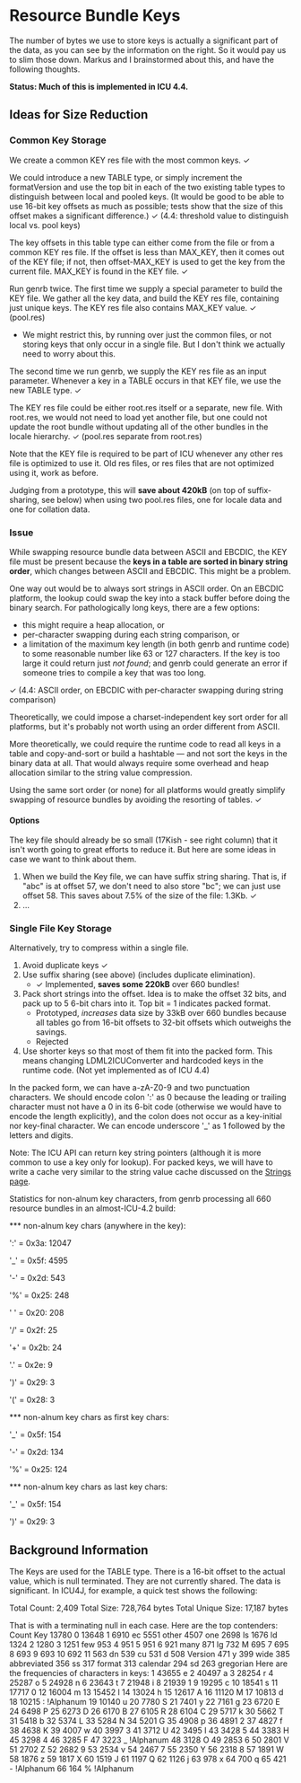 # Resource Bundle Keys

The number of bytes we use to store keys is actually a significant part of the
data, as you can see by the information on the right. So it would pay us to slim
those down. Markus and I brainstormed about this, and have the following
thoughts.

**Status: Much of this is implemented in ICU 4.4.**

## Ideas for Size Reduction

### Common Key Storage

We create a common KEY res file with the most common keys. ✓

We could introduce a new TABLE type, or simply increment the formatVersion and
use the top bit in each of the two existing table types to distinguish between
local and pooled keys. (It would be good to be able to use 16-bit key offsets as
much as possible; tests show that the size of this offset makes a significant
difference.) ✓ (4.4: threshold value to distinguish local vs. pool keys)

The key offsets in this table type can either come from the file or from a
common KEY res file. If the offset is less than MAX_KEY, then it comes out of
the KEY file; if not, then offset-MAX_KEY is used to get the key from the
current file. MAX_KEY is found in the KEY file. ✓

Run genrb twice. The first time we supply a special parameter to build the KEY
file. We gather all the key data, and build the KEY res file, containing just
unique keys. The KEY res file also contains MAX_KEY value. ✓ (pool.res)

*   We might restrict this, by running over just the common files, or not
    storing keys that only occur in a single file. But I don't think we actually
    need to worry about this.

The second time we run genrb, we supply the KEY res file as an input parameter.
Whenever a key in a TABLE occurs in that KEY file, we use the new TABLE type. ✓

The KEY res file could be either root.res itself or a separate, new file. With
root.res, we would not need to load yet another file, but one could not update
the root bundle without updating all of the other bundles in the locale
hierarchy. ✓ (pool.res separate from root.res)

Note that the KEY file is required to be part of ICU whenever any other res file
is optimized to use it. Old res files, or res files that are not optimized using
it, work as before.

Judging from a prototype, this will **save about 420kB** (on top of
suffix-sharing, see below) when using two pool.res files, one for locale data
and one for collation data.

### Issue

While swapping resource bundle data between ASCII and EBCDIC, the KEY file must
be present because the **keys in a table are sorted in binary string order**,
which changes between ASCII and EBCDIC. This might be a problem.

One way out would be to always sort strings in ASCII order. On an EBCDIC
platform, the lookup could swap the key into a stack buffer before doing the
binary search. For pathologically long keys, there are a few options:

*   this might require a heap allocation, or
*   per-character swapping during each string comparison, or
*   a limitation of the maximum key length (in both genrb and runtime code) to
    some reasonable number like 63 or 127 characters. If the key is too large it
    could return just *not found*; and genrb could generate an error if someone
    tries to compile a key that was too long.

✓ (4.4: ASCII order, on EBCDIC with per-character swapping during string
comparison)

Theoretically, we could impose a charset-independent key sort order for all
platforms, but it's probably not worth using an order different from ASCII.

More theoretically, we could require the runtime code to read all keys in a
table and copy-and-sort or build a hashtable — and not sort the keys in the
binary data at all. That would always require some overhead and heap allocation
similar to the string value compression.

Using the same sort order (or none) for all platforms would greatly simplify
swapping of resource bundles by avoiding the resorting of tables. ✓

#### Options

The key file should already be so small (17Kish - see right column) that it
isn't worth going to great efforts to reduce it. But here are some ideas in case
we want to think about them.

1.  When we build the Key file, we can have suffix string sharing. That is, if
    "abc<null>" is at offset 57, we don't need to also store "bc<null>"; we can
    just use offset 58. This saves about 7.5% of the size of the file: 1.3Kb. ✓
2.  ...

### Single File Key Storage

Alternatively, try to compress within a single file.

1.  Avoid duplicate keys ✓
2.  Use suffix sharing (see above) (includes duplicate elimination).
    *   ✓ Implemented, **saves some 220kB** over 660 bundles!
3.  Pack short strings into the offset. Idea is to make the offset 32 bits, and
    pack up to 5 6-bit chars into it. Top bit = 1 indicates packed format.
    *   Prototyped, *increases* data size by 33kB over 660 bundles because all
        tables go from 16-bit offsets to 32-bit offsets which outweighs the
        savings.
    *   Rejected
4.  Use shorter keys so that most of them fit into the packed form. This means
    changing LDML2ICUConverter and hardcoded keys in the runtime code. (Not yet
    implemented as of ICU 4.4)

In the packed form, we can have a-zA-Z0-9 and two punctuation characters. We
should encode colon ':' as 0 because the leading or trailing character must not
have a 0 in its 6-bit code (otherwise we would have to encode the length
explicitly), and the colon does not occur as a key-initial nor key-final
character. We can encode underscore '_' as 1 followed by the letters and digits.

Note: The ICU API can return key string pointers (although it is more common to
use a key only for lookup). For packed keys, we will have to write a cache very
similar to the string value cache discussed on the [Strings
page](strings/index.md).

Statistics for non-alnum key characters, from genrb processing all 660 resource
bundles in an almost-ICU-4.2 build:

\*\*\* non-alnum key chars (anywhere in the key):

':' = 0x3a: 12047

'_' = 0x5f: 4595

'-' = 0x2d: 543

'%' = 0x25: 248

' ' = 0x20: 208

'/' = 0x2f: 25

'+' = 0x2b: 24

'.' = 0x2e: 9

')' = 0x29: 3

'(' = 0x28: 3

\*\*\* non-alnum key chars as first key chars:

'_' = 0x5f: 154

'-' = 0x2d: 134

'%' = 0x25: 124

\*\*\* non-alnum key chars as last key chars:

'_' = 0x5f: 154

')' = 0x29: 3

## Background Information

The Keys are used for the TABLE type. There is a 16-bit offset to the actual
value, which is null terminated. They are not currently shared.
The data is significant. In ICU4J, for example, a quick test shows the
following:

Total Count: 2,409
Total Size: 728,764 bytes
Total Unique Size: 17,187 bytes

That is with a terminating null in each case.
Here are the top contenders:
Count Key
13780 0
13648 1
6910 ec
5551 other
4507 one
2698 ls
1676 ld
1324 2
1280 3
1251 few
953 4
951 5
951 6
921 many
871 lg
732 M
695 7
695 8
693 9
693 10
692 11
563 dn
539 cu
531 d
508 Version
471 y
399 wide
385 abbreviated
356 ss
317 format
313 calendar
294 sd
263 gregorian
Here are the frequencies of characters in keys:
1 43655 e
2 40497 a
3 28254 r
4 25287 o
5 24928 n
6 23643 t
7 21948 i
8 21939 1
9 19295 c
10 18541 s
11 17717 0
12 16004 m
13 15452 l
14 13024 h
15 12617 A
16 11120 M
17 10813 d
18 10215 : !Alphanum
19 10140 u
20 7780 S
21 7401 y
22 7161 g
23 6720 E
24 6498 P
25 6273 D
26 6170 B
27 6105 R
28 6104 C
29 5717 k
30 5662 T
31 5418 b
32 5374 L
33 5284 N
34 5201 G
35 4908 p
36 4891 2
37 4827 f
38 4638 K
39 4007 w
40 3997 3
41 3712 U
42 3495 I
43 3428 5
44 3383 H
45 3298 4
46 3285 F
47 3223 _ !Alphanum
48 3128 O
49 2853 6
50 2801 V
51 2702 Z
52 2682 9
53 2534 v
54 2467 7
55 2350 Y
56 2318 8
57 1891 W
58 1876 z
59 1817 X
60 1519 J
61 1197 Q
62 1126 j
63 978 x
64 700 q
65 421 - !Alphanum
66 164 % !Alphanum
